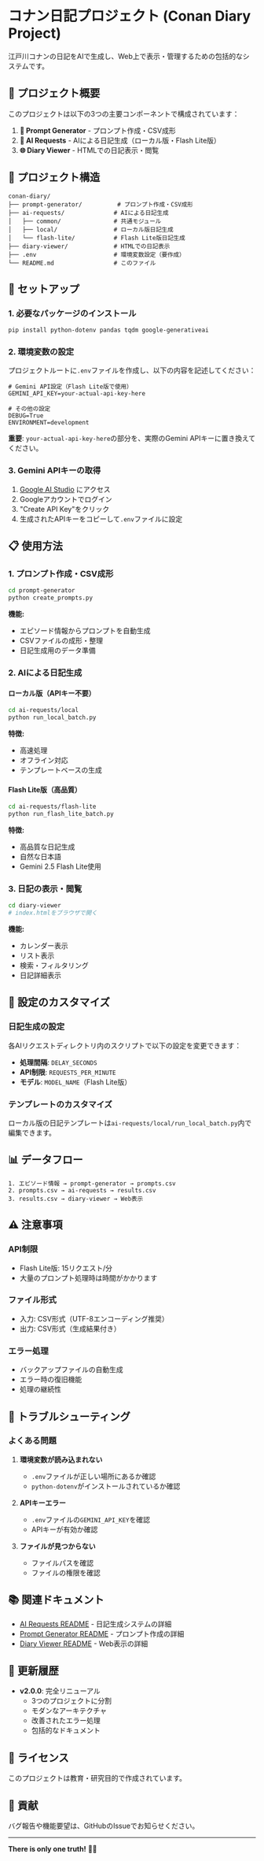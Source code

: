 # コナン日記プロジェクト (Conan Diary Project)

江戸川コナンの日記をAIで生成し、Web上で表示・管理するための包括的なシステムです。

## 🎯 プロジェクト概要

このプロジェクトは以下の3つの主要コンポーネントで構成されています：

1. **📝 Prompt Generator** - プロンプト作成・CSV成形
2. **🤖 AI Requests** - AIによる日記生成（ローカル版・Flash Lite版）
3. **🌐 Diary Viewer** - HTMLでの日記表示・閲覧

## 📁 プロジェクト構造

```
conan-diary/
├── prompt-generator/          # プロンプト作成・CSV成形
├── ai-requests/              # AIによる日記生成
│   ├── common/               # 共通モジュール
│   ├── local/                # ローカル版日記生成
│   └── flash-lite/           # Flash Lite版日記生成
├── diary-viewer/             # HTMLでの日記表示
├── .env                      # 環境変数設定（要作成）
└── README.md                 # このファイル
```

## 🚀 セットアップ

### 1. 必要なパッケージのインストール

```bash
pip install python-dotenv pandas tqdm google-generativeai
```

### 2. 環境変数の設定

プロジェクトルートに`.env`ファイルを作成し、以下の内容を記述してください：

```env
# Gemini API設定（Flash Lite版で使用）
GEMINI_API_KEY=your-actual-api-key-here

# その他の設定
DEBUG=True
ENVIRONMENT=development
```

**重要**: `your-actual-api-key-here`の部分を、実際のGemini APIキーに置き換えてください。

### 3. Gemini APIキーの取得

1. [Google AI Studio](https://makersuite.google.com/app/apikey) にアクセス
2. Googleアカウントでログイン
3. "Create API Key"をクリック
4. 生成されたAPIキーをコピーして`.env`ファイルに設定

## 📋 使用方法

### 1. プロンプト作成・CSV成形

```bash
cd prompt-generator
python create_prompts.py
```

**機能:**
- エピソード情報からプロンプトを自動生成
- CSVファイルの成形・整理
- 日記生成用のデータ準備

### 2. AIによる日記生成

#### ローカル版（APIキー不要）

```bash
cd ai-requests/local
python run_local_batch.py
```

**特徴:**
- 高速処理
- オフライン対応
- テンプレートベースの生成

#### Flash Lite版（高品質）

```bash
cd ai-requests/flash-lite
python run_flash_lite_batch.py
```

**特徴:**
- 高品質な日記生成
- 自然な日本語
- Gemini 2.5 Flash Lite使用

### 3. 日記の表示・閲覧

```bash
cd diary-viewer
# index.htmlをブラウザで開く
```

**機能:**
- カレンダー表示
- リスト表示
- 検索・フィルタリング
- 日記詳細表示

## 🔧 設定のカスタマイズ

### 日記生成の設定

各AIリクエストディレクトリ内のスクリプトで以下の設定を変更できます：

- **処理間隔**: `DELAY_SECONDS`
- **API制限**: `REQUESTS_PER_MINUTE`
- **モデル**: `MODEL_NAME`（Flash Lite版）

### テンプレートのカスタマイズ

ローカル版の日記テンプレートは`ai-requests/local/run_local_batch.py`内で編集できます。

## 📊 データフロー

```
1. エピソード情報 → prompt-generator → prompts.csv
2. prompts.csv → ai-requests → results.csv
3. results.csv → diary-viewer → Web表示
```

## ⚠️ 注意事項

### API制限
- Flash Lite版: 15リクエスト/分
- 大量のプロンプト処理時は時間がかかります

### ファイル形式
- 入力: CSV形式（UTF-8エンコーディング推奨）
- 出力: CSV形式（生成結果付き）

### エラー処理
- バックアップファイルの自動生成
- エラー時の復旧機能
- 処理の継続性

## 🚨 トラブルシューティング

### よくある問題

1. **環境変数が読み込まれない**
   - `.env`ファイルが正しい場所にあるか確認
   - `python-dotenv`がインストールされているか確認

2. **APIキーエラー**
   - `.env`ファイルの`GEMINI_API_KEY`を確認
   - APIキーが有効か確認

3. **ファイルが見つからない**
   - ファイルパスを確認
   - ファイルの権限を確認

## 📚 関連ドキュメント

- [AI Requests README](ai-requests/README.md) - 日記生成システムの詳細
- [Prompt Generator README](prompt-generator/README.md) - プロンプト作成の詳細
- [Diary Viewer README](diary-viewer/README.md) - Web表示の詳細

## 🔄 更新履歴

- **v2.0.0**: 完全リニューアル
  - 3つのプロジェクトに分割
  - モダンなアーキテクチャ
  - 改善されたエラー処理
  - 包括的なドキュメント

## 📄 ライセンス

このプロジェクトは教育・研究目的で作成されています。

## 🤝 貢献

バグ報告や機能要望は、GitHubのIssueでお知らせください。

---

**There is only one truth!** 🕵️‍♂️
